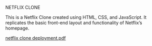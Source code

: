 NETFLIX CLONE

  This is a Netflix Clone created using HTML, CSS, and JavaScript. It replicates the basic front-end layout and functionality of Netflix’s homepage.
  
  
[netflix clone deployment.pdf](https://github.com/user-attachments/files/20638597/netflix.clone.deployment.pdf)
